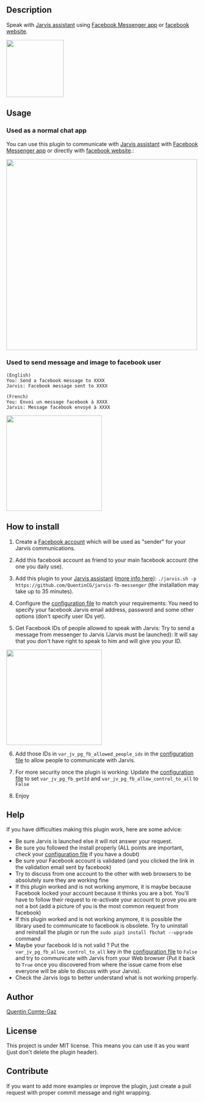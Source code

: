 ## Description
Speak with <a target="_blank" href="http://domotiquefacile.fr/jarvis/">Jarvis assistant</a> using <a target="_blank" href="https://messenger.com/">Facebook Messenger app</a> or <a target="_blank" href="https://www.facebook.com/">facebook website</a>.

<img src="https://raw.githubusercontent.com/QuentinCG/jarvis-fb-messenger/master/presentation.png" width="150">


## Usage

### Used as a normal chat app

You can use this plugin to communicate with <a target="_blank" href="http://domotiquefacile.fr/jarvis/">Jarvis assistant</a> with <a target="_blank" href="https://messenger.com/">Facebook Messenger app</a> or directly with <a target="_blank" href="https://www.facebook.com/">facebook website</a>.:

<img src="https://raw.githubusercontent.com/QuentinCG/jarvis-fb-messenger/master/example_base.png" width="500">


### Used to send message and image to facebook user

```
(English)
You: Send a facebook message to XXXX
Jarvis: Facebook message sent to XXXX

(French)
You: Envoi un message facebook à XXXX
Jarvis: Message facebook envoyé à XXXX
```


<img src="https://raw.githubusercontent.com/QuentinCG/jarvis-fb-messenger/master/example_send_message.png" width="250">


## How to install

1) Create a <a target="_blank" href="https://www.facebook.com/">Facebook account</a> which will be used as "sender" for your Jarvis communications.

2) Add this facebook account as friend to your main facebook account (the one you daily use).

3) Add this plugin to your <a target="_blank" href="http://domotiquefacile.fr/jarvis/">Jarvis assistant</a> (<a target="_blank" href="http://domotiquefacile.fr/jarvis/content/plugins">more info here</a>): ```./jarvis.sh -p https://github.com/QuentinCG/jarvis-fb-messenger``` (the installation may take up to 35 minutes).

4) Configure the <a target="_blank" href="https://github.com/QuentinCG/jarvis-fb-messenger/blob/master/config.sh">configuration file</a> to match your requirements: You need to specify your facebook Jarvis email address, password and some other options (don't specify user IDs yet).

5) Get Facebook IDs of people allowed to speak with Jarvis: Try to send a message from messenger to Jarvis (Jarvis must be launched): It will say that you don't have right to speak to him and will give you your ID.

<img src="https://raw.githubusercontent.com/QuentinCG/jarvis-fb-messenger/master/example_no_right.png" width="250">

6) Add those IDs in `var_jv_pg_fb_allowed_people_ids` in the <a target="_blank" href="https://github.com/QuentinCG/jarvis-fb-messenger/blob/master/config.sh">configuration file</a> to allow people to communicate with Jarvis.

7) For more security once the plugin is working: Update the <a target="_blank" href="https://github.com/QuentinCG/jarvis-fb-messenger/blob/master/config.sh">configuration file</a> to set `var_jv_pg_fb_getId` and `var_jv_pg_fb_allow_control_to_all` to `False`

8) Enjoy


## Help

If you have difficulties making this plugin work, here are some advice:
 - Be sure Jarvis is launched else it will not answer your request.
 - Be sure you followed the install properly (ALL points are important, check your <a target="_blank" href="https://github.com/QuentinCG/jarvis-fb-messenger/blob/master/config.sh">configuration file</a> if you have a doubt)
 - Be sure your Facebook account is validated (and you clicked the link in the validation email sent by facebook)
 - Try to discuss from one account to the other with web browsers to be absolutely sure they are working fine
 - If this plugin worked and is not working anymore, it is maybe because Facebook locked your account because it thinks you are a bot. You'll have to follow their request to re-activate your account to prove you are not a bot (add a picture of you is the most common request from facebook)
 - If this plugin worked and is not working anymore, it is possible the library used to communicate to facebook is obsolete. Try to uninstall and reinstall the plugin or run the `sudo pip3 install fbchat --upgrade` command
 - Maybe your facebook Id is not valid ? Put the `var_jv_pg_fb_allow_control_to_all` key in the <a target="_blank" href="https://github.com/QuentinCG/jarvis-fb-messenger/blob/master/config.sh">configuration file</a> to `False` and try to communicate with Jarvis from your Web browser (Put it back to `True` once you discovered from where the issue came from else everyone will be able to discuss with your Jarvis).
 - Check the Jarvis logs to better understand what is not working properly.


## Author
[Quentin Comte-Gaz](http://quentin.comte-gaz.com/)


## License

This project is under MIT license. This means you can use it as you want (just don't delete the plugin header).


## Contribute

If you want to add more examples or improve the plugin, just create a pull request with proper commit message and right wrapping.
